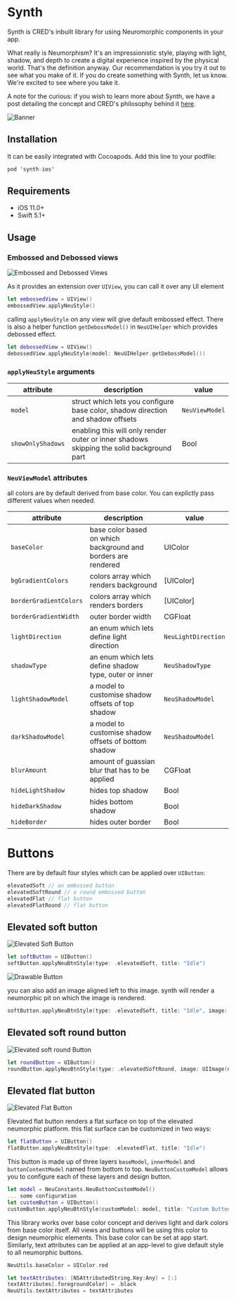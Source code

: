 # Synth
Synth is CRED's inbuilt library for using Neuromorphic components in your app.

What really is Neumorphism? It's an impressionistic style, playing with light, shadow, and depth to create a digital experience inspired by the physical world. That's the definition anyway. Our recommendation is you try it out to see what you make of it. If you do create something with Synth, let us know. We're excited to see where you take it.

A note for the curious: if you wish to learn more about Synth, we have a post detailing the concept and CRED's philosophy behind it [here](https://blog.cred.club/team-cred/design/world-meet-neumorphism-open-sourcing-our-ui-framework/).

![Banner](https://i.imgur.com/tKZeAwO.png "Banner")

## Installation
It can be easily integrated with Cocoapods. Add this line to your podfile:
```swift
pod 'synth-ios'
```

## Requirements
- iOS 11.0+
- Swift 5.1+

## Usage

### Embossed and Debossed views

![Embossed and Debossed Views](https://i.imgur.com/BVirv0g.png "Embossed and Debossed Views")

As it provides an extension over `UIView`, you can call it over any UI element
```swift
let embossedView = UIView()
embossedView.applyNeuStyle()
```
calling `applyNeuStyle` on any view will give default embossed effect. There is also a helper function `getDebossModel()` in `NeuUIHelper` which provides debossed effect.

```swift
let debossedView = UIView()
debossedView.applyNeuStyle(model: NeuUIHelper.getDebossModel())
```

### `applyNeuStyle` arguments

| attribute | description | value |
|--|--|--|
| `model`| struct which lets you configure base color, shadow direction and shadow offsets | `NeuViewModel` |
| `showOnlyShadows` | enabling this will only render outer or inner shadows skipping the solid background part | Bool |

### `NeuViewModel` attributes

all colors are by default derived from base color. You can explictly pass different values when needed.

| attribute | description | value |
|--|--|--|
| `baseColor`| base color based on which background and borders are rendered | UIColor |
| `bgGradientColors` | colors array which renders background | [UIColor] |
| `borderGradientColors` | colors array which renders borders | [UIColor] |
| `borderGradientWidth` | outer border width | CGFloat |
| `lightDirection` | an enum which lets define light direction | `NeuLightDirection` |
| `shadowType` | an enum which lets define shadow type, outer or inner | `NeuShadowType` |
| `lightShadowModel` | a model to customise shadow offsets of top shadow | `NeuShadowModel` |
| `darkShadowModel` | a model to customise shadow offsets of bottom shadow | `NeuShadowModel` |
| `blurAmount` | amount of guassian blur that has to be applied | CGFloat |
| `hideLightShadow` | hides top shadow | Bool |
| `hideDarkShadow` | hides bottom shadow | Bool |
| `hideBorder` | hides outer border | Bool |

# Buttons

There are by default four styles which can be applied over `UIButton`:
```swift
elevatedSoft // an embossed button
elevatedSoftRound // a round embossed button
elevatedFlat // flat button
elevatedFlatRound // flat button
```

## Elevated soft button

![Elevated Soft Button](https://i.imgur.com/ih0WqFz.png "Elevated Soft Button")

```swift
let softButton = UIButton()
softButton.applyNeuBtnStyle(type: .elevatedSoft, title: "Idle")
```

![Drawable Button](https://i.imgur.com/Bnjb5Cj.png "Drawable Button")

you can also add an image aligned left to this image. synth will render a neumorphic pit on which the image is rendered.
```swift
softButton.applyNeuBtnStyle(type: .elevatedSoft, title: "Idle", image: UIImage(named: "plus"), imageDimension: 12)
```

## Elevated soft round button

![Elevated soft round Button](https://i.imgur.com/eP17O6M.png "Elevated soft round Button")

```swift
let roundButton = UIButton()
roundButton.applyNeuBtnStyle(type: .elevatedSoftRound, image: UIImage(named: "plus"))
```

## Elevated flat button

![Elevated Flat Button](https://i.imgur.com/tgVOK5L.png "Elevated Flat Button")

Elevated flat button renders a flat surface on top of the elevated neumorphic platform. this flat surface can be customized in two ways:
```swift
let flatButton = UIButton()
flatButton.applyNeuBtnStyle(type: .elevatedFlat, title: "Idle")
```

This button is made up of three layers `baseModel`, `innerModel` and `buttonContentModel` named from bottom to top. `NeuButtonCustomModel` allows you to configure each of these layers and design button.
```swift
let model = NeuConstants.NeuButtonCustomModel()
... some configuration
let customButton = UIButton()
customButton.applyNeuBtnStyle(customModel: model, title: "Custom Button")
```

This library works over base color concept and derives light and dark colors from base color itself. All views and buttons will be using this color to design neumorphic elements. This base color can be set at app start. Similarly, text attributes can be applied at an app-level to give default style to all neumorphic buttons. 
```swift
NeuUtils.baseColor = UIColor.red

let textAttributes: [NSAttributedString.Key:Any] = [:]
textAttributes[.foregroundColor] = .black
NeuUtils.textAttributes = textAttributes
```
